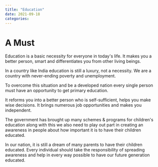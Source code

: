 ```yaml
---
title: "Education"
date: 2021-09-18
categories:
---
```


# A Must
Education is a basic necessity for everyone in today's life. It makes you a better person, smart and differentiates you from other living beings.

In a country like India education is still a luxury, not a necessity. We are a country with never-ending poverty and unemployment.

To overcome this situation and be a developed nation every single person must have an opportunity to get primary education.

It reforms you into a better person who is self-sufficient, helps you make wise decisions.
It brings numerous job opportunities and makes you independent.

The government has brought up many schemes & programs for children's education along with this we also need to play out part in creating an awareness in people about how important it is to have their children educated.

In our nation, it is still a dream of many parents to have their children educated.
Every individual should take the responsibility of spreading awareness and help in every way possible to have our future generation educated.